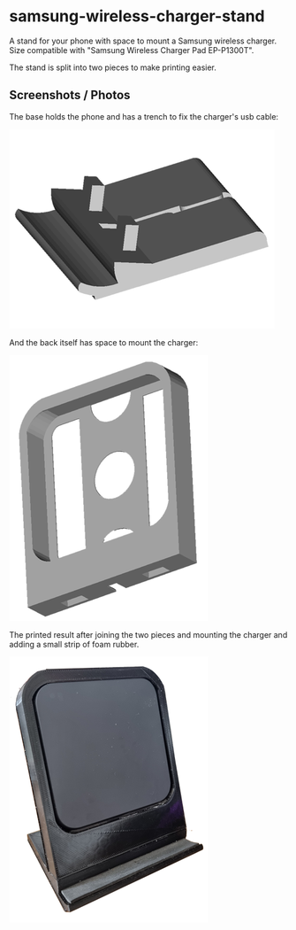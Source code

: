 # samsung-wireless-charger-stand
A stand for your phone with space to mount a Samsung wireless charger.
Size compatible with "Samsung Wireless Charger Pad EP-P1300T".

The stand is split into two pieces to make printing easier.

## Screenshots / Photos
The base holds the phone and has a trench to fix the charger's usb cable:

![Foot](images/base.png?raw=true)

And the back itself has space to mount the charger:

![Stand](images/back.png?raw=true)

The printed result after joining the two pieces and mounting the charger and adding a small strip of foam rubber.

![Photo](images/photo.png?raw=true)
